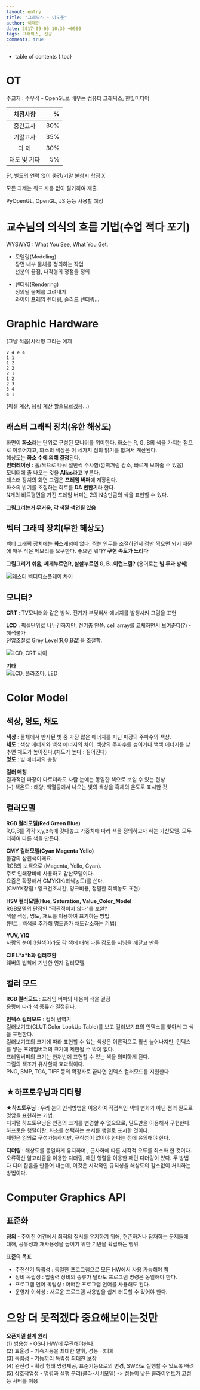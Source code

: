 ```yaml
---
layout: entry
title: "그래픽스 - 이도훈"
author: 이제언
date: 2017-09-05 10:30 +0900
tags: 그래픽스, 전공
comments: true
--- 
```

* table of contents	
{:toc}

# OT

주교재 : 주우석 - OpenGL로 배우는 컴퓨터 그래픽스, 한빛미디어

|   채점사항   |  %  |
|:-----------:|----:|
|   중간고사   | 30% |
|   기말고사   | 35% |
|    과  제    | 30% |
|  태도 및 기타 | 5% |

단, 별도의 연락 없이 중간/기말 불참시 학점 X

모든 과제는 워드 사용 없이 필기하여 제출.

PyOpenGL, OpenGL, JS 등등 사용할 예정

# 교수님의 의식의 흐름 기법(수업 적다 포기)

WYSWYG : What You See, What You Get.

* 모델링(Modeling)  
   장면 내부 물체를 정의하는 작업  
   선분의 끝점, 다각형의 정점을 정의

* 렌더링(Rendering)  
   정의될 물체를 그려내기  
   와이어 프레임 렌더링, 솔리드 렌더링...

# Graphic Hardware

(그냥 적음)사각형 그리는 예제  
```  
v 4 e 4  
1 1  
1 2  
2 2  
2 1  
1 2  
2 3  
3 4  
4 1  
```
(픽셀 계산, 용량 계산 할줄모르겠음...)

## 래스터 그래픽 장치(유한 해상도)

화면이 **화소**라는 단위로 구성된 모니터를 위미한다. 화소는 R, G, B의 색을 가지는 점으로 이루어지고, 화소의 색상은 이 세가지 점의 밝기를 합쳐서 계산된다.  
해상도는 **화소 수에 의해 결정**된다.  
**인터레이싱** : 홀/짝으로 나눠 절반씩 주사함(깜빡거림 감소, 빠르게 보여줄 수 있음)  
모니터에 줄 나오는 것을 **Alias**라고 부른다.  
래스터 장치의 화면 그림은 **프레임 버퍼**에 저장된다.  
화소의 밝기를 조절하는 회로를 **DA 변환기**라 한다.  
N개의 비트평면을 가진 프레임 버퍼는 2의 N승만큼의 색을 표현할 수 있다.

**그림그리는거 무거움, 각 색깔 색연필 있음**

## 벡터 그래픽 장치(무한 해상도)

벡터 그래픽 장치에는 **화소**개념이 없다. 찍는 인두를 조절하면서 점만 찍으면 되기 때문에 매우 작은 메모리를 요구한다. 좋으면 뭐다? **구현 속도가 느리다**

**그림그리기 쉬움, 쎄게누르면R, 살살누르면 G, B..이런느낌?** (용어로는 **빔 투과 방식**)

![래스터 벡터디스플레이 차이](https://zemalee.github.io/images/201702/graphics1.png)

## 모니터?

**CRT** : TV모니터와 같은 방식. 전기가 부딪혀서 에너지를 발생시켜 그림을 표현

**LCD** : 픽셀단위로 나누긴하지만, 전기총 안씀. cell array를 교체하면서 보여준다(?) - 해석불가  
전압조절로 Grey Level(R,G,B값)을 조절함.

![LCD, CRT 차이](https://zemalee.github.io/images/201702/graphics0.png)

**기타**  
![LCD, 플라즈마, LED](https://zemalee.github.io/images/201702/graphics2.png)

# Color Model

## 색상, 명도, 채도

**색상** : 물체에서 반사된 빛 중 가장 많은 에너지를 지닌 파장의 주파수의 색상.  
**채도** : 색상 에너지와 백색 에너지의 차이. 색상의 주파수를 높이거나 백색 에너지를 낮추면 채도가 높아진다.(채도가 높다 : 짙어진다)  
**명도** : 빛 에너지의 총량

**컬러 매칭**  
결과적인 파장이 다르더라도 사람 눈에는 동일한 색으로 보일 수 있는 현상  
(+) 색온도 : 태양, 백열등에서 나오는 빛의 색상을 흑체의 온도로 표시한 것.

## 컬러모델

**RGB 컬러모델(Red Green Blue)**  
  R,G,B를 각각 x,y,z축에 갖다놓고 가중치에 따라 색을 정의하고자 하는 가산모델. 모두 더하여 다른 색을 만든다.

**CMY 컬러모델(Cyan Magenta Yello)**  
  물감의 삼원색이래요.  
  RGB의 보색으로 (Magenta, Yello, Cyan).  
  주로 인쇄장비에 사용하고 감산모델이다.  
  요즘은 확장해서 CMYK(K:회색농도)를 쓴다.  
(CMYK장점 : 잉크건조시간, 잉크비용, 정밀한 회색농도 표현)

**HSV 컬러모델(Hue, Saturation, Value_Color_Model**  
RGB모델의 단점인 "직관적이지 않다"를 보완?  
색을 색상, 명도, 채도를 이용하여 표기하는 방법.  
(틴트 : 백색을 추가해 명도증가 채도감소하는 기법)

**YUV, YIQ**  
사람의 눈이 3원색이라도 각 색에 대해 다른 감도를 지님을 깨닫고 만듬

**CIE L\*a\*b과 컬러호환**  
웨버의 법칙에 기반한 인지 컬러모델.

## 컬러 모드

**RGB 컬러모드** : 프레임 버퍼의 내용이 색을 결정  
용량에 따라 색 종류가 결정된다.

**인덱스 컬러모드** : 컬러 번역기  
컬러보기표(CLUT:Color LookUp Table)를 보고 컬러보기표의 인덱스를 찾아서 그 색을 표현한다.  
컬러보기표의 크기에 따라 표현할 수 있는 색상은 이론적으로 훨씬 늘어나지만, 인덱스를 넣는 프레임버퍼의 크기에 제한될 수 밖에 없다.  
프레임버퍼의 크기는 한꺼번에 표현할 수 있는 색을 의미하게 된다.  
그림의 색조가 유사할때 효과적이다.  
PNG, BMP, TGA, TIFF 등의 확장자로 끝나면 인덱스 컬러모드를 지원한다.

## ★하프토우닝과 디더링

**★하프토우닝** : 우리 눈의 인식방법을 이용하여 직접적인 색의 변화가 아닌 점의 밀도로 명암을 표현하는 기법.  
디지털 하프토우닝은 인점의 크기를 변경할 수 없으므로, 밀도만을 이용해서 구현한다.  
하프토운 행렬이란, 화소를 선택하는 순서를 행렬로 표시한 것이다.  
패턴은 임의로 구성가능하지만, 규칙성이 없어야 한다는 점에 유의해야 한다.

**디더링** : 해상도를 동일하게 유지하며 , 근사화에 따른 시각적 오류를 최소화 한 것이다.
오류확산 알고리즘을 이용한 디더링, 패턴 행렬을 이용한 패턴 디더링이 있다. 두 방법 다 디더 잡음을 만들어 내는데, 이것은 시각적인 규칙성을 해상도의 감소없이 처리하는 방법이다.





# Computer Graphics API

## 표준화  

**정의** - 주어진 여건에서 최적의 질서를 유지하기 위해, 현존하거나 잠재하는 문제들에 대해, 공유성과 재사용성을 높이기 위한 기반을 확립하는 행위

**표준의 목표**  
* 주전산기 독립성 : 동일한 프로그램으로 모든 HW에서 사용 가능해야 함  
* 장비 독립성 : 입출력 장비의 종류가 달라도 프로그램 명령은 동일해야 한다.  
* 프로그램 언어 독립성 : 어떠한 프로그램 언어를 사용해도 된다.
* 운영자 이식성 : 새로운 프로그램 사용법을 쉽게 터득할 수 있어야 한다.

# 으앙 더 못적겠다 중요해보이는것만

**오픈지엘 설계 원리**  
(1) 범용성 - OS나 H/W에 무관해야한다.  
(2) 효율성 - 가속기능을 최대한 발휘, 성능 극대화  
(3) 독립성 - 기능끼리 독립성 최대한 보장  
(4) 완전성 - 확장 형태 명령제공, 표준기능으로의 변경, SW라도 실행할 수 있도록 배려  
(5) 상호작업성 - 명령과 실행 분리(클라-서버모델) -> 성능이 낮은 클라이언트가 고성능 서버를 이용

  
